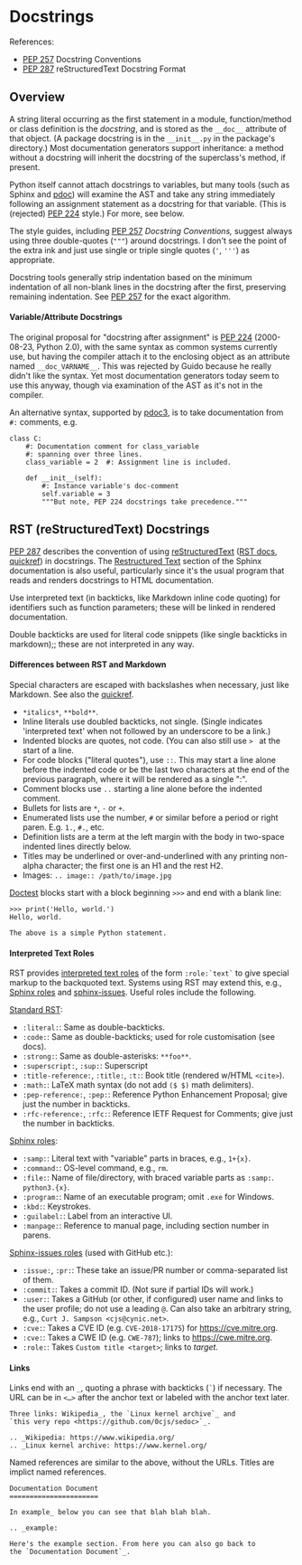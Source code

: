 Docstrings
==========

References:
- [PEP 257] Docstring Conventions
- [PEP 287] reStructuredText Docstring Format


Overview
--------

A string literal occurring as the first statement in a module,
function/method or class definition is the _docstring_, and is stored as
the `__doc__` attribute of that object. (A package docstring is in the
`__init__.py` in the package's directory.) Most documentation generators
support inheritance: a method without a docstring will inherit the
docstring of the superclass's method, if present.

Python itself cannot attach docstrings to variables, but many tools (such
as Sphinx and [pdoc][pdoc-vars]) will examine the AST and take any string
immediately following an assignment statement as a docstring for that
variable. (This is (rejected) [PEP 224] style.) For more, see below.

The style guides, including [PEP 257] _Docstring Conventions,_ suggest
always using three double-quotes (`"""`) around docstrings. I don't see the
point of the extra ink and just use single or triple single quotes (`'`,
`'''`) as appropriate.

Docstring tools generally strip indentation based on the minimum
indentation of all non-blank lines in the docstring after the first,
preserving remaining indentation. See [PEP 257] for the exact algorithm.

#### Variable/Attribute Docstrings

The original proposal for "docstring after assignment" is [PEP 224][]
(2000-08-23, Python 2.0), with the same syntax as common systems currently
use, but having the compiler attach it to the enclosing object as an
attribute named `__doc_VARNAME__`. This was rejected by Guido because he
really didn't like the syntax. Yet most documentation generators today seem
to use this anyway, though via examination of the AST as it's not in the
compiler.

An alternative syntax, supported by [pdoc3][pdoc3-vars], is to take
documentation from `#:` comments, e.g.

    class C:
        #: Documentation comment for class_variable
        #: spanning over three lines.
        class_variable = 2  #: Assignment line is included.

        def __init__(self):
            #: Instance variable's doc-comment
            self.variable = 3
            """But note, PEP 224 docstrings take precedence."""


RST (reStructuredText) Docstrings
---------------------------------

[PEP 287] describes the convention of using [reStructuredText][wp-rst]
([RST docs], [quickref]) in docstrings. The [Restructured Text][sp-rst]
section of the Sphinx documentation is also useful, particularly since it's
the usual program that reads and renders docstrings to HTML documentation.

Use interpreted text (in backticks, like Markdown inline code quoting)
for identifiers such as function parameters; these will be linked in
rendered documentation.

Double backticks are used for literal code snippets (like single backticks
in markdown);; these are not interpreted in any way.

#### Differences between RST and Markdown

Special characters are escaped with backslashes when necessary, just
like Markdown. See also the [quickref].

- `*italics*`, `**bold**`.
- Inline literals use doubled backticks, not single. (Single indicates
  'interpreted text' when not followed by an underscore to be a link.)
- Indented blocks are quotes, not code. (You can also still use `> `
  at the start of a line.
- For code blocks ("literal quotes"), use `::`. This may start a line alone
  before the indented code or be the last two characters at the end of
  the previous paragraph, where it will be rendered as a single ":".
- Comment blocks use `..` starting a line alone before the indented
  comment.
- Bullets for lists are `*`, `-` or `+`.
- Enumerated lists use the number, `#` or similar before a period or
  right paren. E.g. `1.`, `#.`, etc.
- Definition lists are a term at the left margin with the body in
  two-space indented lines directly below.
- Titles may be underlined or over-and-underlined with any printing
  non-alpha character; the first one is an H1 and the rest H2.
- Images: `.. image:: /path/to/image.jpg`

[Doctest] blocks start with a block beginning `>>>` and end with a blank
line:

    >>> print('Hello, world.')
    Hello, world.

    The above is a simple Python statement.

#### Interpreted Text Roles

RST provides [interpreted text roles][rst-roles] of the form
`` :role:`text` `` to give special markup to the backquoted text.
Systems using RST may extend this, e.g., [Sphinx roles][sp-roles]
and [sphinx-issues]. Useful roles include the following.

[Standard RST][rst-roles]:
- `:literal:`: Same as double-backticks.
- `:code:`: Same as double-backticks; used for role customisation (see docs).
- `:strong:`: Same as double-asterisks: `**foo**`.
- `:superscript:`, `:sup:`: Superscript
- `:title-reference:`, `:title:`, `:t:`: Book title (rendered w/HTML `<cite>`).
- `:math:`: LaTeX math syntax (do not add `($ $)` math delimiters).
- `:pep-reference:`, `:pep:`: Reference Python Enhancement Proposal; give just
  the number in backticks.
- `:rfc-reference:`, `:rfc:`: Reference IETF Request for Comments; give just
  the number in backticks.

[Sphinx roles][sp-roles]:
- `:samp:`: Literal text with "variable" parts in braces, e.g., `1+{x}`.
- `:command:`: OS-level command, e.g., `rm`.
- `:file:`: Name of file/directory, with braced variable parts as `:samp:`.
  `python3.{x}`.
- `:program:`: Name of an executable program; omit `.exe` for Windows.
- `:kbd:`: Keystrokes.
- `:guilabel:`: Label from an interactive UI.
- `:manpage:`: Reference to manual page, including section number in parens.

[Sphinx-issues roles][sphinx-issues] (used with GitHub etc.):
- `:issue:`, `:pr:`: These take an issue/PR number or comma-separated list
  of them.
- `:commit:`: Takes a commit ID. (Not sure if partial IDs will work.)
- `:user:`: Takes a GitHub (or other, if configured) user name and links to
  the user profile; do not use a leading `@`. Can also take an arbitrary
  string, e.g., `Curt J. Sampson <cjs@cynic.net>`.
- `:cve:`: Takes a CVE ID (e.g. `CVE-2018-17175`) for <https://cve.mitre.org>.
- `:cve:`: Takes a CWE ID (e.g. `CWE-787`); links to <https://cwe.mitre.org>.
- `:role:`: Takes `Custom title <target>`; links to _target._

#### Links

Links end with an `_`, quoting a phrase with backticks (`` ` ``) if
necessary. The URL can be in `<…>` after the anchor text or labeled
with the anchor text later.

    Three links: Wikipedia_, the `Linux kernel archive`_ and
    `this very repo <https://github.com/0cjs/sedoc>`_.

    .. _Wikipedia: https://www.wikipedia.org/
    .. _Linux kernel archive: https://www.kernel.org/

Named references are similar to the above, without the URLs. Titles
are implict named references.

    Documentation Document
    ======================

    In example_ below you can see that blah blah blah.

    .. _example:

    Here's the example section. From here you can also go back to
    the `Documentation Document`_.



<!-------------------------------------------------------------------->
[PEP 224]: https://peps.python.org/pep-0224/
[PEP 257]: https://www.python.org/dev/peps/pep-0257/
[PEP 287]: https://peps.python.org/pep-0287/
[PEP 287]: https://www.python.org/dev/peps/pep-0287/
[RST docs]: http://docutils.sourceforge.net/rst.html
[doctest]: http://www.python.org/doc/current/lib/module-doctest.html
[pdoc-vars]: https://pdoc.dev/docs/pdoc.html#document-variables
[pdoc3-vars]: https://pdoc3.github.io/pdoc/doc/pdoc/#docstrings-for-variables
[quickref]: http://docutils.sourceforge.net/docs/user/rst/quickref.html
[rst-roles]: https://docutils.sourceforge.io/docs/ref/rst/roles.html
[sp-roles]: https://www.sphinx-doc.org/en/master/usage/restructuredtext/roles.html
[sp-rst]: https://www.sphinx-doc.org/en/master/usage/restructuredtext/basics.html
[sphinx-issues]: https://github.com/sloria/sphinx-issues#usage-inside-the-documentation
[wp-rst]: https://en.wikipedia.org/wiki/ReStructuredText
